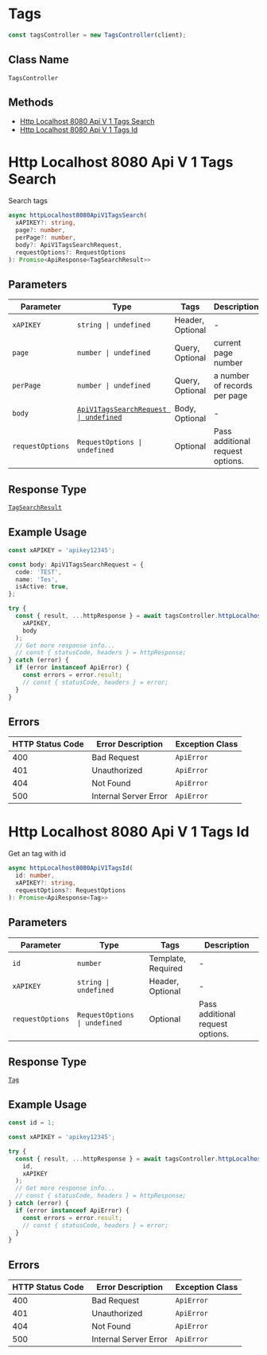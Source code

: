 # Tags

```ts
const tagsController = new TagsController(client);
```

## Class Name

`TagsController`

## Methods

* [Http Localhost 8080 Api V 1 Tags Search](../../doc/controllers/tags.md#http-localhost-8080-api-v-1-tags-search)
* [Http Localhost 8080 Api V 1 Tags Id](../../doc/controllers/tags.md#http-localhost-8080-api-v-1-tags-id)


# Http Localhost 8080 Api V 1 Tags Search

Search tags

```ts
async httpLocalhost8080ApiV1TagsSearch(
  xAPIKEY?: string,
  page?: number,
  perPage?: number,
  body?: ApiV1TagsSearchRequest,
  requestOptions?: RequestOptions
): Promise<ApiResponse<TagSearchResult>>
```

## Parameters

| Parameter | Type | Tags | Description |
|  --- | --- | --- | --- |
| `xAPIKEY` | `string \| undefined` | Header, Optional | - |
| `page` | `number \| undefined` | Query, Optional | current page number |
| `perPage` | `number \| undefined` | Query, Optional | a number of records per page |
| `body` | [`ApiV1TagsSearchRequest \| undefined`](../../doc/models/api-v1-tags-search-request.md) | Body, Optional | - |
| `requestOptions` | `RequestOptions \| undefined` | Optional | Pass additional request options. |

## Response Type

[`TagSearchResult`](../../doc/models/tag-search-result.md)

## Example Usage

```ts
const xAPIKEY = 'apikey12345';

const body: ApiV1TagsSearchRequest = {
  code: 'TEST',
  name: 'Tes',
  isActive: true,
};

try {
  const { result, ...httpResponse } = await tagsController.httpLocalhost8080ApiV1TagsSearch(
    xAPIKEY,
    body
  );
  // Get more response info...
  // const { statusCode, headers } = httpResponse;
} catch (error) {
  if (error instanceof ApiError) {
    const errors = error.result;
    // const { statusCode, headers } = error;
  }
}
```

## Errors

| HTTP Status Code | Error Description | Exception Class |
|  --- | --- | --- |
| 400 | Bad Request | `ApiError` |
| 401 | Unauthorized | `ApiError` |
| 404 | Not Found | `ApiError` |
| 500 | Internal Server Error | `ApiError` |


# Http Localhost 8080 Api V 1 Tags Id

Get an tag with id

```ts
async httpLocalhost8080ApiV1TagsId(
  id: number,
  xAPIKEY?: string,
  requestOptions?: RequestOptions
): Promise<ApiResponse<Tag>>
```

## Parameters

| Parameter | Type | Tags | Description |
|  --- | --- | --- | --- |
| `id` | `number` | Template, Required | - |
| `xAPIKEY` | `string \| undefined` | Header, Optional | - |
| `requestOptions` | `RequestOptions \| undefined` | Optional | Pass additional request options. |

## Response Type

[`Tag`](../../doc/models/tag.md)

## Example Usage

```ts
const id = 1;

const xAPIKEY = 'apikey12345';

try {
  const { result, ...httpResponse } = await tagsController.httpLocalhost8080ApiV1TagsId(
    id,
    xAPIKEY
  );
  // Get more response info...
  // const { statusCode, headers } = httpResponse;
} catch (error) {
  if (error instanceof ApiError) {
    const errors = error.result;
    // const { statusCode, headers } = error;
  }
}
```

## Errors

| HTTP Status Code | Error Description | Exception Class |
|  --- | --- | --- |
| 400 | Bad Request | `ApiError` |
| 401 | Unauthorized | `ApiError` |
| 404 | Not Found | `ApiError` |
| 500 | Internal Server Error | `ApiError` |

